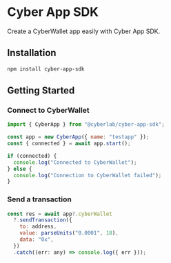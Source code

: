 # Cyber App SDK

Create a CyberWallet app easily with Cyber App SDK.

## Installation

```bash
npm install cyber-app-sdk
```

## Getting Started

### Connect to CyberWallet

```javascript
import { CyberApp } from "@cyberlab/cyber-app-sdk";

const app = new CyberApp({ name: "testapp" });
const { connected } = await app.start();

if (connected) {
  console.log("Connected to CyberWallet");
} else {
  console.log("Connection to CyberWallet failed");
}
```

### Send a transaction

```javascript
const res = await app?.cyberWallet
  ?.sendTransaction({
    to: address,
    value: parseUnits("0.0001", 18),
    data: "0x",
  })
  .catch((err: any) => console.log({ err }));
```

